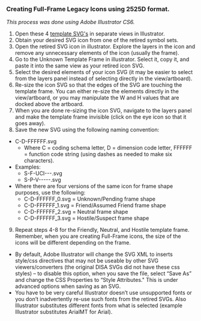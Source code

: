 ### Creating Full-Frame Legacy Icons using 2525D format.

*This process was done using Adobe Illustrator CS6.*

1. Open these 4 [template SVG's](https://github.com/Esri/joint-military-symbology-xml/tree/master/svg/MIL_STD_2525D_Symbols/Frames/Template) in separate views in Illustrator. 
2. Obtain your desired SVG icon from one of the retired symbol sets.
3. Open the retired SVG icon in illustrator. Explore the layers in the icon and remove any unnecessary elements of the icon (usually the frame).
4. Go to the Unknown Template Frame in illustrator. Select it, copy it, and paste it into the same view as your retired icon SVG.
5. Select the desired elements of your icon SVG (it may be easier to select from the layers panel instead of selecting directly in the view/artboard). 
6. Re-size the icon SVG so that the edges of the SVG are touching the template frame. You can either re-size the elements directly in the view/artboard, or you may manipulate the W and H values that are docked above the artboard. 
7. When you are done re-sizing the icon SVG, navigate to the layers panel and make the template frame invisible (click on the eye icon so that it goes away). 
8. Save the new SVG using the following naming convention: 
  * C-D-FFFFFF.svg
    * Where C = coding schema letter, D = dimension code letter, FFFFFF = function code string (using dashes as needed to make six characters).
  * Examples:
    * S-F-UCI---.svg 
    * S-P-V-----.svg
  * Where there are four versions of the same icon for frame shape purposes, use the following:
    * C-D-FFFFFF_0.svg = Unknown/Pending frame shape 
    * C-D-FFFFFF_1.svg = Friend/Assumed Friend frame shape 
    * C-D-FFFFFF_2.svg = Neutral frame shape 
    * C-D-FFFFFF_3.svg = Hostile/Suspect frame shape
9. Repeat steps 4-8 for the Friendly, Neutral, and Hostile template frame. Remember, when you are creating Full-Frame icons, the size of the icons will be different depending on the frame. 
  * By default, Adobe Illustrator will change the SVG XML to inserts style/css directives that may not be useable by other SVG viewers/converters (the original DISA SVGs did not have these css styles) – to disable this option, when you save the file, select “Save As” and change the CSS Properties to “Style Attributes." This is under advanced options when saving as an SVG.
  * You have to be very careful Illustrator doesn’t use unsupported fonts or you don’t inadvertently re-use such fonts from the retired SVGs. Also Illustrator substitutes different fonts from what is selected (example Illustrator substitutes ArialMT for Arial). 




